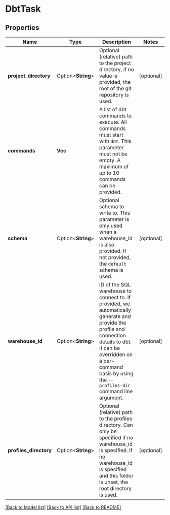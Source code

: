 # DbtTask

## Properties

Name | Type | Description | Notes
------------ | ------------- | ------------- | -------------
**project_directory** | Option<**String**> | Optional (relative) path to the project directory, if no value is provided, the root of the git repository is used. | [optional]
**commands** | **Vec<String>** | A list of dbt commands to execute. All commands must start with `dbt`. This parameter must not be empty. A maximum of up to 10 commands can be provided. | 
**schema** | Option<**String**> | Optional schema to write to. This parameter is only used when a warehouse_id is also provided. If not provided, the `default` schema is used. | [optional]
**warehouse_id** | Option<**String**> | ID of the SQL warehouse to connect to. If provided, we automatically generate and provide the profile and connection details to dbt. It can be overridden on a per-command basis by using the `--profiles-dir` command line argument. | [optional]
**profiles_directory** | Option<**String**> | Optional (relative) path to the profiles directory. Can only be specified if no warehouse_id is specified. If no warehouse_id is specified and this folder is unset, the root directory is used. | [optional]

[[Back to Model list]](../README.md#documentation-for-models) [[Back to API list]](../README.md#documentation-for-api-endpoints) [[Back to README]](../README.md)



